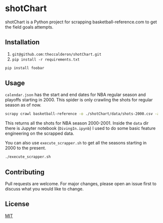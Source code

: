 # shotChart

shotChart is a Python project for scrapping basketball-reference.com to get the field goals attempts.

## Installation

1. `git@github.com:theccalderon/shotChart.git`
2. `pip install -r requirements.txt`


```bash
pip install foobar
```

## Usage
`calendar.json` has the start and end dates for NBA regular season and playoffs starting in 2000. This spider is only crawling the shots for regular season as of now.

```bash
scrapy crawl basketball-reference -o ./shotChart/data/shots-2000.csv -a season=2000
```

This returns all the shots for NBA season 2000-2001. Inside the `data` dir there is Jupyter notebook (`DivingIn.ipynb`) I used to do some basic feature engineering on the scrapped data.

You can also use `execute_scrapper.sh` to get all the seasons starting in 2000 to the present.

```bash
./execute_scrapper.sh
```

## Contributing
Pull requests are welcome. For major changes, please open an issue first to discuss what you would like to change.


## License
[MIT](https://choosealicense.com/licenses/mit/)
